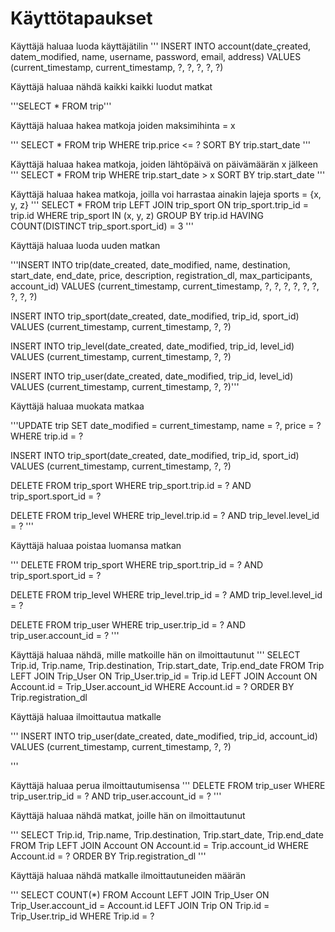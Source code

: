 # Käyttötapaukset

Käyttäjä haluaa luoda käyttäjätilin
'''
INSERT INTO account(date_çreated, datem_modified, name, username, password, email, address)
VALUES (current_timestamp, current_timestamp, ?, ?, ?, ?, ?)

Käyttäjä haluaa nähdä kaikki kaikki luodut matkat

'''SELECT * FROM trip'''

Käyttäjä haluaa hakea matkoja joiden maksimihinta = x

'''
SELECT * FROM trip
WHERE trip.price <= ?
SORT BY trip.start_date
'''

Käyttäjä haluaa hakea matkoja, joiden lähtöpäivä on päivämäärän x jälkeen
'''
SELECT * FROM trip
WHERE trip.start_date > x
SORT BY trip.start_date
'''

Käyttäjä haluaa hakea matkoja, joilla voi harrastaa ainakin lajeja sports = {x, y, z}
'''
SELECT * FROM trip
LEFT JOIN trip_sport ON trip_sport.trip_id = trip.id
WHERE trip_sport IN (x, y, z)
GROUP BY trip.id
HAVING COUNT(DISTINCT trip_sport.sport_id) = 3
'''

Käyttäjä haluaa luoda uuden matkan

'''INSERT INTO trip(date_created, date_modified, name, destination, start_date, end_date, price, description, registration_dl, max_participants, account_id)
VALUES (current_timestamp, current_timestamp, ?, ?, ?, ?, ?, ?, ?, ?, ?)

INSERT INTO trip_sport(date_created, date_modified, trip_id, sport_id)
VALUES (current_timestamp, current_timestamp, ?, ?)

INSERT INTO trip_level(date_created, date_modified, trip_id, level_id)
VALUES (current_timestamp, current_timestamp, ?, ?)

INSERT INTO trip_user(date_created, date_modified, trip_id, level_id)
VALUES (current_timestamp, current_timestamp, ?, ?)'''

Käyttäjä haluaa muokata matkaa

'''UPDATE trip
SET date_modified = current_timestamp, name = ?, price = ?
WHERE trip.id = ?

INSERT INTO trip_sport(date_created, date_modified, trip_id, sport_id)
VALUES (current_timestamp, current_timestamp, ?, ?)

DELETE FROM trip_sport
WHERE trip_sport.trip.id = ? AND trip_sport.sport_id = ?

DELETE FROM trip_level
WHERE trip_level.trip.id = ? AND trip_level.level_id = ?
'''

Käyttäjä haluaa poistaa luomansa matkan

'''
DELETE FROM trip_sport
WHERE trip_sport.trip_id = ? AND trip_sport.sport_id = ?

DELETE FROM trip_level
WHERE trip_level.trip_id = ? AMD trip_level.level_id = ?

DELETE FROM trip_user
WHERE trip_user.trip_id = ? AND trip_user.account_id = ?
'''

Käyttäjä haluaa nähdä, mille matkoille hän on ilmoittautunut
'''
SELECT Trip.id, Trip.name, Trip.destination, Trip.start_date, Trip.end_date FROM Trip
LEFT JOIN Trip_User ON Trip_User.trip_id = Trip.id
LEFT JOIN Account ON Account.id = Trip_User.account_id
WHERE Account.id = ?
ORDER BY Trip.registration_dl

Käyttäjä haluaa ilmoittautua matkalle

'''
INSERT INTO trip_user(date_created, date_modified, trip_id, account_id)
VALUES (current_timestamp, current_timestamp, ?, ?)

'''

Käyttäjä haluaa perua ilmoittautumisensa
'''
DELETE FROM trip_user
WHERE trip_user.trip_id = ? AND trip_user.account_id = ?
'''

Käyttäjä haluaa nähdä matkat, joille hän on ilmoittautunut

'''
SELECT Trip.id, Trip.name, Trip.destination, Trip.start_date, Trip.end_date FROM Trip
LEFT JOIN Account ON Account.id = Trip.account_id
WHERE Account.id = ?
ORDER BY Trip.registration_dl
'''

Käyttäjä haluaa nähdä matkalle ilmoittautuneiden määrän

'''
SELECT COUNT(*) FROM Account
LEFT JOIN Trip_User ON Trip_User.account_id = Account.id
LEFT JOIN Trip ON Trip.id = Trip_User.trip_id
WHERE Trip.id = ?